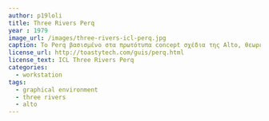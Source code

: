 ```yaml
---
author: p19loli
title: Three Rivers Perq
year : 1979
image_url: /images/three-rivers-icl-perq.jpg
caption: Το Perq βασισμένο στα πρωτότυπα concept σχέδια της Alto, θεωρείται ως το πρώτο εμπορικό graphical workstation.
license_url: http://toastytech.com/guis/perq.html
license_text: ICL Three Rivers Perq
categories:
  - workstation
tags:
  - graphical environment
  - three rivers
  - alto
---
```

